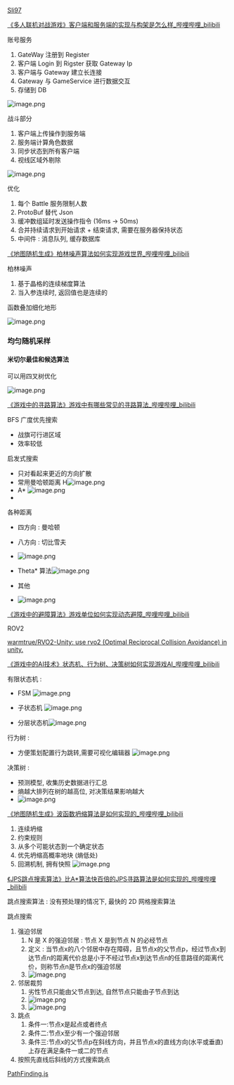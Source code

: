 [Sli97](https://space.bilibili.com/303957852)

[《多人联机对战游戏》客户端和服务端的实现与构架是怎么样_哔哩哔哩_bilibili](https://www.bilibili.com/video/BV1GM4m1Z7DW?spm_id_from=333.788.videopod.sections&vd_source=ebf06d572d5366b5ef7bc5032fefb08d)

账号服务
1. GateWay 注册到 Register
2. 客户端 Login 到 Rigster 获取 Gateway Ip
3. 客户端与 Gateway 建立长连接
4. Gateway 与 GameService 进行数据交互
5. 存储到 DB

![image.png](https://image-1253155090.cos.ap-nanjing.myqcloud.com/202501071018682.png)

战斗部分
1. 客户端上传操作到服务端
2. 服务端计算角色数据
3. 同步状态到所有客户端
4. 视线区域外剔除

![image.png](https://image-1253155090.cos.ap-nanjing.myqcloud.com/202501071021046.png)

优化

1. 每个 Battle 服务限制人数
2. ProtoBuf 替代 Json
3. 缓冲数组延时发送操作指令 (16ms -> 50ms)
4. 合并持续请求到开始请求 + 结束请求, 需要在服务器保持状态
5. 中间件 : 消息队列, 缓存数据库

[《地图随机生成》柏林噪声算法如何实现游戏世界_哔哩哔哩_bilibili](https://www.bilibili.com/video/BV19f42197ME?spm_id_from=333.788.videopod.sections&vd_source=ebf06d572d5366b5ef7bc5032fefb08d)

柏林噪声

1. 基于晶格的连续梯度算法
2. 当入参连续时, 返回值也是连续的

函数叠加细化地形

![image.png](https://image-1253155090.cos.ap-nanjing.myqcloud.com/202501071036512.png)

### 均匀随机采样

#### 米切尔最佳和候选算法

可以用四叉树优化

![image.png](https://image-1253155090.cos.ap-nanjing.myqcloud.com/202501071039282.png)

[《游戏中的寻路算法》游戏中有哪些常见的寻路算法_哔哩哔哩_bilibili](https://www.bilibili.com/video/BV1k4421Q744?spm_id_from=333.788.videopod.sections&vd_source=ebf06d572d5366b5ef7bc5032fefb08d)

BFS 广度优先搜索

- 战旗可行进区域
- 效率较低

启发式搜索

- 只对看起来更近的方向扩散
- 常用曼哈顿距离 H![image.png](https://image-1253155090.cos.ap-nanjing.myqcloud.com/202501071058761.png)
- A* ![image.png](https://image-1253155090.cos.ap-nanjing.myqcloud.com/202501071059180.png)
- 
各种距离
-  四方向 : 曼哈顿
- 八方向 : 切比雪夫
- ![image.png](https://image-1253155090.cos.ap-nanjing.myqcloud.com/202501071100024.png)

- Theta* 算法![image.png](https://image-1253155090.cos.ap-nanjing.myqcloud.com/202501071104085.png)

- 其他
- ![image.png](https://image-1253155090.cos.ap-nanjing.myqcloud.com/202501071103242.png)

[《游戏中的避障算法》游戏单位如何实现动态避障_哔哩哔哩_bilibili](https://www.bilibili.com/video/BV1Nb421n7qJ?spm_id_from=333.788.videopod.sections&vd_source=ebf06d572d5366b5ef7bc5032fefb08d)

ROV2

[warmtrue/RVO2-Unity: use rvo2 (Optimal Reciprocal Collision Avoidance) in unity.](https://github.com/warmtrue/RVO2-Unity)


[《游戏中的AI技术》状态机、行为树、决策树如何实现游戏AI_哔哩哔哩_bilibili](https://www.bilibili.com/video/BV16H4y1F7c2?spm_id_from=333.788.videopod.sections&vd_source=ebf06d572d5366b5ef7bc5032fefb08d)

有限状态机 : 
- FSM ![image.png](https://image-1253155090.cos.ap-nanjing.myqcloud.com/202501071121929.png)

- 子状态机 ![image.png](https://image-1253155090.cos.ap-nanjing.myqcloud.com/202501071121516.png)
- 分层状态机![image.png](https://image-1253155090.cos.ap-nanjing.myqcloud.com/202501071122401.png)

行为树 : 
- 方便策划配置行为跳转,需要可视化编辑器 ![image.png](https://image-1253155090.cos.ap-nanjing.myqcloud.com/202501071123400.png)

决策树 :
- 预测模型, 收集历史数据进行汇总
- 熵越大排列在树的越高位, 对决策结果影响越大
- ![image.png](https://image-1253155090.cos.ap-nanjing.myqcloud.com/202501071129243.png)

[《地图随机生成》波函数坍缩算法是如何实现的_哔哩哔哩_bilibili](https://www.bilibili.com/video/BV1Br421M7Vm?spm_id_from=333.788.videopod.sections&vd_source=ebf06d572d5366b5ef7bc5032fefb08d)

1. 连续坍缩
2. 约束规则
3. 从多个可能状态到一个确定状态
4. 优先坍缩高概率地块 (熵低处)
5. 回溯机制, 拥有快照
![image.png](https://image-1253155090.cos.ap-nanjing.myqcloud.com/202501071415923.png)

[《JPS跳点搜索算法》比A*算法快百倍的JPS寻路算法是如何实现的_哔哩哔哩_bilibili](https://www.bilibili.com/video/BV18z421i7s8?spm_id_from=333.788.player.switch&vd_source=ebf06d572d5366b5ef7bc5032fefb08d)

跳点搜索算法 : 没有预处理的情况下, 最快的 2D 网格搜索算法

跳点搜索
1. 强迫邻居
	1. N 是 X 的强迫邻居 : 节点 X 是到节点 N 的必经节点
	2. 定义 : 当节点x的八个邻居中存在障碍，且节点x的父节点p，经过节点x到达节点n的距离代价总是小于不经过节点x到达节点n的任意路径的距离代价，则称节点n是节点x的强迫邻居
	3. ![image.png](https://image-1253155090.cos.ap-nanjing.myqcloud.com/202501071429812.png)
2. 邻居裁剪
	1. 劣性节点只能由父节点到达, 自然节点只能由子节点到达
	2. ![image.png](https://image-1253155090.cos.ap-nanjing.myqcloud.com/202501071430849.png)
	3. ![image.png](https://image-1253155090.cos.ap-nanjing.myqcloud.com/202501071431993.png)
3. 跳点
	1. 条件一:节点x是起点或者终点
	2. 条件二:节点x至少有一个强迫邻居
	3. 条件三:节点x的父节点p在斜线方向，并且节点x的直线方向(水平或垂直)上存在满足条件一或二的节点
4. 按照先直线后斜线的方式搜索跳点

[PathFinding.js](https://qiao.github.io/PathFinding.js/visual/)

